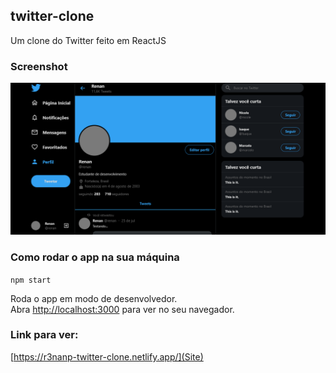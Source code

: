 ## twitter-clone
Um clone do Twitter feito em ReactJS

### Screenshot
<img src="screenshot.png">

### Como rodar o app na sua máquina 

`npm start`

Roda o app em modo de desenvolvedor.<br />
Abra [http://localhost:3000](http://localhost:3000) para ver no seu navegador.

### Link para ver:
[https://r3nanp-twitter-clone.netlify.app/](Site) 
